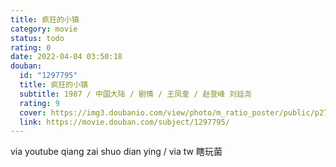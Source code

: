 ```yaml
---
title: 疯狂的小镇
category: movie
status: todo
rating: 0
date: 2022-04-04 03:50:18
douban:
  id: "1297795"
  title: 疯狂的小镇
  subtitle: 1987 / 中国大陆 / 剧情 / 王凤奎 / 赵登峰 刘廷尧
  rating: 9
  cover: https://img3.doubanio.com/view/photo/m_ratio_poster/public/p2791150317.jpg
  link: https://movie.douban.com/subject/1297795/
---
```


via youtube qiang zai shuo dian ying / via tw  瞎玩菌